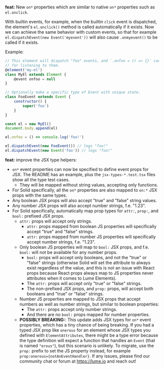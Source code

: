 **feat:** New `on*` properties which are similar to native `on*` properties such as `el.onclick`.

With builtin events, for example, when the builtin `click` event is dispatched,
the element's `el.onclick()` method is called automatically if it exists. Now we
can achieve the same behavior with custom events, so that for example
`el.dispatchEvent(new Event('myevent'))` will also cause `.onmyevent()`
to be called if it exists.

Example:

```js
// This element will dispatch "foo" events, and `.onfoo = () => {}` can be used
// for listening to them.
@element('my-el')
class MyEl extends Element {
	@event onfoo = null
}

// Optionally make a specific type of Event with unique state.
class FooEvent extends Event {
	constructor() {
		super('foo')
	}
}

const el = new MyEl()
document.body.append(el)

el.onfoo = () => console.log('foo!')

el.dispatchEvent(new FooEvent()) // logs "foo!"
el.dispatchEvent(new Event('foo')) // logs "foo!"
```

**feat:** improve the JSX type helpers:

- `on*` event properties can now be specified to define event props for JSX. The
  README has an example, plus the `jsx-types-*.test.tsx` files show all the type
  test cases.
  - They will be mapped without string values, accepting only functions.
- For Solid specifically, all the `on*` properties are also mapped to `on:*` JSX
  props with the same types.
- Any boolean JSX props will also accept "true" and "false" string values.
- Any number JSX props will also accept number strings, f.e. "1.23".
- For Solid specifically, automatically map prop types for `attr:`, `prop:`, and
  `bool:` prefixed JSX props.
  - `attr:` props will accept only strings.
    - `attr:` props mapped from boolean JS properties will specifically accept
      "true" and "false" strings.
    - `attr:` props mapped from number JS properties will specifically accept
      number strings, f.e. "1.23".
  - Only boolean JS properties will map to `bool:` JSX props, and f.e. `bool:`
    will not be available for any number props.
    - `bool:` props will accept only booleans, and not the "true" or "false"
      strings (otherwise Solid will set the attribute to always exist regardless
      of the value, and this is not an issue with React props because React props
      always map to JS properties never attributes when it comes to Lume
      Elements).
    - The `attr:` props will accept only "true" or "false" strings.
    - The non-prefixed JSX props, and `prop:` props, will accept both booleans
      and "true" or "false" strings.
  - Number JS properties are mapped to JSX props that accept numbers as well as
    number strings, but similar to boolean properties:
    - The `attr:` props accept only number strings.
    - And there are no `bool:` props mapped for number properties.
  - **POSSIBLY BREAKING:**: This update adds JSX types for `on*` event
    properties, which has a tiny chance of being breaking. If you had a typed JSX
    prop like `onerous` for an element whose JSX types you defined with
    `ElementAttributes`, there might be a type error because the type definition
    will expect a function that handles an `Event` (that is named
    `"erous"`), but this scenario is unlikely. To migrate, use the `prop:` prefix
    to set the JS property instead, for example `prop:onerous={notAnEventHandler}`.
    If any issues, please find our community chat or forum at https://lume.io and reach out!
